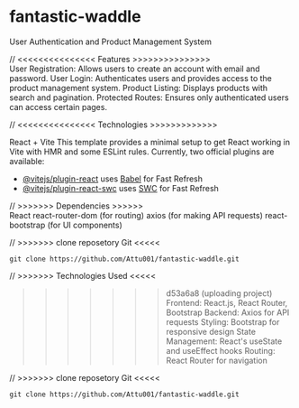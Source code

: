 
# fantastic-waddle
User Authentication and Product Management System

//        <<<<<<<<<<<<<<<  Features  >>>>>>>>>>>>>>> <br>
User Registration: Allows users to create an account with email and password.
User Login: Authenticates users and provides access to the product management system.
Product Listing: Displays products with search and pagination.
Protected Routes: Ensures only authenticated users can access certain pages.



  //          <<<<<<<<<<<<<<<   Technologies  >>>>>>>>>>>>><br>

 React + Vite
This template provides a minimal setup to get React working in Vite with HMR and some ESLint rules.
Currently, two official plugins are available:
- [@vitejs/plugin-react](https://github.com/vitejs/vite-plugin-react/blob/main/packages/plugin-react/README.md) uses [Babel](https://babeljs.io/) for Fast Refresh
- [@vitejs/plugin-react-swc](https://github.com/vitejs/vite-plugin-react-swc) uses [SWC](https://swc.rs/) for Fast Refresh


//                 >>>>>>>  Dependencies  >>>>>> <br>
React
react-router-dom (for routing)
axios (for making API requests)
react-bootstrap (for UI components)

//                  >>>>>>>  clone reposetory Git   <<<<<    <br>

    git clone https://github.com/Attu001/fantastic-waddle.git


 //                     >>>>>>>   Technologies Used  <<<<<  <br>
>>>>>>> d53a6a8 (uploading project)
Frontend: React.js, React Router, Bootstrap
Backend: Axios for API requests
Styling: Bootstrap for responsive design
State Management: React's useState and useEffect hooks
Routing: React Router for navigation

//          >>>>>>>  clone reposetory Git   <<<<<  <br>

    git clone https://github.com/Attu001/fantastic-waddle.git




